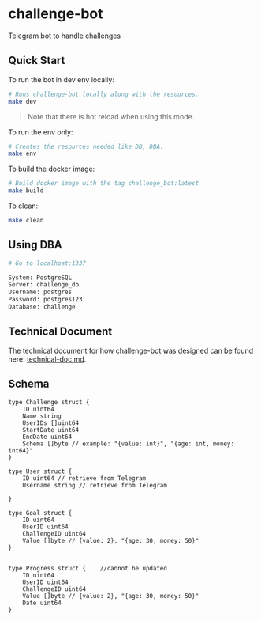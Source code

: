 # challenge-bot
Telegram bot to handle challenges

## Quick Start
To run the bot in dev env locally:
```bash
# Runs challenge-bot locally along with the resources.
make dev
```
> Note that there is hot reload when using this mode.

To run the env only:
```bash
# Creates the resources needed like DB, DBA.
make env
```

To build the docker image:
```bash
# Build docker image with the tag challenge_bot:latest
make build
```

To clean:
```bash
make clean
```

## Using DBA
```bash
# Go to localhost:1337

System: PostgreSQL
Server: challenge_db
Username: postgres
Password: postgres123
Database: challenge

```

## Technical Document
The technical document for  how challenge-bot was designed can be found here: [technical-doc.md](docs/technical-doc.md).

## Schema
```golang
type Challenge struct {
    ID uint64
    Name string
    UserIDs []uint64
    StartDate uint64
    EndDate uint64
    Schema []byte // example: "{value: int}", "{age: int, money: int64}"
}

type User struct {
    ID uint64 // retrieve from Telegram
    Username string // retrieve from Telegram

}

type Goal struct {
    ID uint64
    UserID uint64
    ChallengeID uint64
    Value []byte // {value: 2}, "{age: 30, money: 50}"
}


type Progress struct {    //cannot be updated
    ID uint64
    UserID uint64
    ChallengeID uint64
    Value []byte // {value: 2}, "{age: 30, money: 50}"
    Date uint64
}
```

